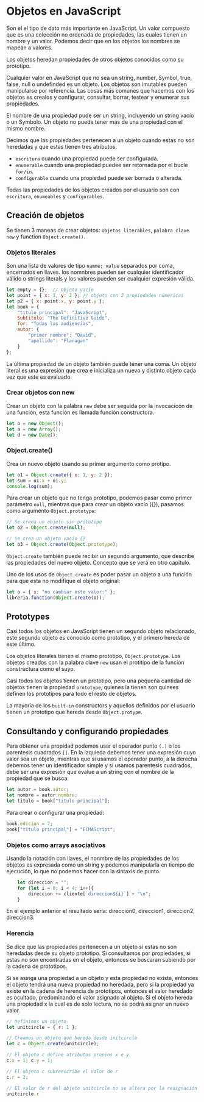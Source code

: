 # Objetos en JavaScript

Son el el tipo de dato más importante en JavaScript. Un valor compuesto que es una colección no ordenada de propiedades, las cuales tienen un nombre y un valor. Podemos decir que en los objetos los nombres se mapean a valores.

Los objetos heredan propiedades de otros objetos conocidos como su prototipo.

Cualquier valor en JavaScript que no sea un string, number, Symbol, true, false, null o undefinded es un objeto. Los objetos son imutables pueden manipularse por referencia. Las cosas más comunes que hacemos con los objetos es crealos y configurar, consultar, borrar, testear y enumerar sus propiedades.

El nombre de una propiedad pude ser un string, incluyendo un string vacío o un Symbolo. Un objeto no puede tener más de una propiedad con el mismo nombre.

Decimos que las propiedades pertenecen a un objeto cuando estas no son heredadas y que estas tienen tres atributos:

- `escritura` cuando una propiedad puede ser configurada.
- `enumerable` cuando una propiedad puedee ser retornada por el bucle `for/in`.
- `configurable` cuando una propiedad puede ser borrada o alterada.

Todas las propiedades de los objetos creados por el usuario son con `escritura`, `enumeables` y `configurables`.

## Creación de objetos

Se tienen 3 maneas de crear objetos: `objetos literables`, `palabra clave new` y function `Object.create()`.

### Objetos literales

Son una lista de valores de tipo `namme: value` separados por coma, encerrados en llaves. los nomnbres pueden ser cualquier identificador válido o strings literals y los valores pueden ser cualquier expresión válida.

```js
let empty = {};  // Objeto vacío
let point = { x: 1, y: 2 }; // objeto con 2 propiedades númericas
let p2 = { x: point.x, y: point.y };
let book = {
    "titulo principal": "JavaScript",
    Subtitulo: "The Definitive Guide",
    for: "Todas las audiencias",
    autor: {
        "primer nombre": "David",
        "apellido": "Flanagan"
    }
};
```

La última propiedad de un objeto también puede tener una coma. Un objeto literal es una expresión que crea e inicializa un nuevo y distinto objeto cada vez que este es evaluado.

### Crear objetos con new

Crear un objeto con la palabra `new` debe ser seguida por la invocacicón de una función, esta función es llamada función constructora.

```js
let o = new Object();
let a = new Array();
let d = new Date();
```

### Object.create()

Crea un nuevo objeto usando su primer argumento como protipo.

```js
let o1 = Object.create({ x: 1, y: 2 });
let sum = o1.x + o1.y;
console.log(sum);
```

Para crear un objeto que no tenga prototipo, podemos pasar como primer parámetro `null`, mientras que para crear un objeto vacío ({}), pasamos como argumento `Object.prototype`:

```js
// Se creea un objeto sin prototipo
let o2 = Object.create(null);

// Se crea un objeto vacío {}
let o3 = Object.create(Object.prototype);
```

`Object.create` también puede recibir un segundo argumento, que describe las propiedades del nuevo objeto. Concepto que se verá en otro capitulo.

Uno de los usos de `Object.create` es poder pasar un objeto a una función para que esta no modifique el objeto original:

```js
let o = { x: "no cambiar este valor:" };
libreria.function(Object.create(o));
```

## Prototypes

Casi todos los objetos en JavaScript tienen un segundo objeto relacionado, este segundo objeto es conocido como prototipo, y el primero hereda de este último.

Los objetos literales tienen el mismo prototipo, `Object.prototype`. Los objetos creados con la palabra clave `new` usan el protitipo de la función constructura como el suyo.

Casi todos los objetos tienen un prototipo, pero una pequeña cantidad de objetos tienen la propiedad `prototype`, quienes la tienen son quinees definen los prototipos para todo el resto de objetos.

La mayoria de los `built-in` constructors y aquellos definidos por el usuario tienen un prototipo que hereda desde `Object.protype`.

## Consultando y configurando propiedades

Para obtener una propidad podemos usar el operador punto `(.)`  o los parentesis cuadrados `[]`. En la izquieda debemos tener una expresión cuyo valor sea un objeto, mientras que si usamos el operador punto, a la derecha debemos tener un identificador simple y si usamos parentesis cuadrados, debe ser una expresión que evalue a un string con el nombre de la propiedad que se busca:

```js
let autor = book.autor;
let nombre = autor.nombre;
let titulo = book["titulo principal"];
```

Para crear o configurar una propiedad:

```js
book.edicion = 7;
book["titulo principal"] = "ECMAScript";
```

### Objetos como arrays asociativos

Usando la notación con llaves, el nonmbre de las propiedades de los objetos es expresada como un string y podemos manipularla en tiempo de ejecución, lo que no podemos hacer con la sintaxis de punto.

```js
    let direccion = "";
    for (let i = 0; i < 4; i++){
        direccion += cliente[`direccion${i}`] + "\n";
    }
```

En el ejemplo anterior el resultado seria: direccion0, direccion1, direccion2, direccion3.

### Herencia

Se dice que las propiedades pertenecen a un objeto si estas no son heredadas desde su objeto prototipo. Si consultamos por propiedades, si estas no son encontradas en el objeto, entonces se buscaran subiendo por la cadena de prototipos.

Si se asinga una propiedad a un objeto y esta propiedad no existe, entonces el objeto tendrá una nueva propiedad no heredada, pero si la propiedad ya existe en la cadena de herencia de prototipos, entonces el valor heredado es ocultado, predominando el valor asignado al objeto. Si el objeto hereda una propiedad x la cual es de solo lectura, no se podrá asignar un nuevo valor.

```js
// Definimos un objeto
let unitcircle = { r: 1 };

// Creamos un objeto que hereda desde initcircle
let c = Object.create(unitcircle);

// El objeto c define atributos propios x e y
c.x = 1; c.y = 1;

// El objeto c sobreescribe el valor de r
c.r = 2;

// El valor de r del objeto unitcircle no se altera por la reasgnación de c
unitcircle.r 
```
